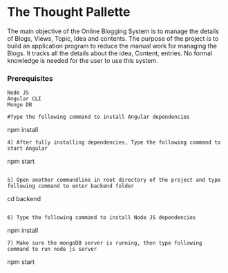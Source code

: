 # The Thought Pallette

The main objective of the Online Blogging System is to manage the details of Blogs, Views, Topic, Idea and contents. The purpose 
of the project is to build an application program to reduce the manual work for managing the Blogs. It tracks all the details about the 
idea, Content, entries. No formal knowledge is needed for the user to use this system.

### Prerequisites
```
Node JS
Angular CLI
Mongo DB
```


```
#Type the following command to install Angular dependencies
```
npm install
```
4) After fully installing dependencies, Type the following command to start Angular
```
npm start
```

5) Open another commandline in root directory of the project and type following command to enter backend folder
```
cd backend
```

6) Type the following command to install Node JS dependencies
```
npm install

```
7) Make sure the mongoDB server is running, then type following command to run node js server
```
npm start
```



